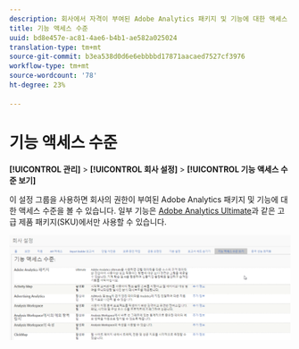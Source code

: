 ```yaml
---
description: 회사에서 자격이 부여된 Adobe Analytics 패키지 및 기능에 대한 액세스 수준을 보는 방법.
title: 기능 액세스 수준
uuid: bd8e457e-ac81-4ae6-b4b1-ae582a025024
translation-type: tm+mt
source-git-commit: b3ea538d0d6e6ebbbbd17871aacaed7527cf3976
workflow-type: tm+mt
source-wordcount: '78'
ht-degree: 23%

---
```



# 기능 액세스 수준

**[!UICONTROL 관리]** > **[!UICONTROL 회사 설정]** > **[!UICONTROL 기능 액세스 수준 보기]**

이 설정 그룹을 사용하면 회사의 권한이 부여된 Adobe Analytics 패키지 및 기능에 대한 액세스 수준을 볼 수 있습니다. 일부 기능은 [Adobe Analytics Ultimate](https://www.adobe.com/kr/data-analytics-cloud/analytics/ultimate.html)과 같은 고급 제품 패키지(SKU)에서만 사용할 수 있습니다.

![](assets/feature-access-levels.png)

